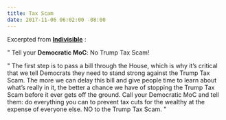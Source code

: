 ```yaml
---
title: Tax Scam
date: 2017-11-06 06:02:00 -08:00
---
```


Excerpted from [**Indivisible**](https://www.indivisible.org/) :

"  Tell your **Democratic MoC**: No Trump Tax Scam! 

"  The first step is to pass a bill through the House, which is why it’s critical that we tell Democrats they need to stand strong against the Trump Tax Scam. The more we can delay this bill and give people time to learn about what’s really in it, the better a chance we have of stopping the Trump Tax Scam before it ever gets off the ground. Call your Democratic MoC and tell them: do everything you can to prevent tax cuts for the wealthy at the expense of everyone else. NO to the Trump Tax Scam.  "


